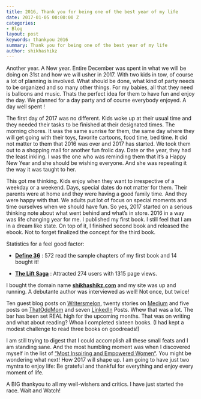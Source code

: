 ```yaml
---
title: 2016, Thank you for being one of the best year of my life
date: 2017-01-05 00:00:00 Z
categories:
- Blog
layout: post
keywords: thankyou 2016
summary: Thank you for being one of the best year of my life
author: shikhashikz
---
```


Another year. A New year. Entire December was spent in what we will be doing on 31st and how we will usher in 2017. With two kids in tow, of course a lot of planning is involved. What should be done, what kind of party needs to be organized and so many other things. For my babies, all that they need is balloons and music. Thats the perfect idea for them to have fun and enjoy the day. We planned for a day party and of course everybody enjoyed. A day well spent !

The first day of 2017 was no different. Kids woke up at their usual time and they needed their tasks to be finished at their designated times. The morning chores. It was the same sunrise for them, the same day where they will get going with their toys, favorite cartoons, food time, bed time. It did not matter to them that 2016 was over and 2017 has started. We took them out to a shopping mall for another fun frolic day. Date or the year, they had the least inkling. I was the one who was reminding them that it’s a Happy New Year and she should be wishing everyone. And she was repeating it the way it was taught to her.

This got me thinking. Kids enjoy when they want to irrespective of a weekday or a weekend. Days, special dates do not matter for them. Their parents were at home and they were having a good family time. And they were happy with that. We adults put lot of focus on special moments and time ourselves when we should have fun. So yes, 2017 started on a serious thinking note about what went behind and what’s in store. 2016 in a way was life changing year for me. I published my first book. I still feel that I am in a dream like state. On top of it, I finished second book and released the ebook. Not to forget finalized the concept for the third book. 

Statistics for a feel good factor:

- **[Define 36](http://shikhashikz.com/book/define-36-twice-of-18.html)** : 572 read the sample chapters of my first book and 14 bought it!

- **[The Lift Saga](http://shikhashikz.com/book/the-lift-saga.html)** : Attracted 274 users with 1315 page views.


I bought the domain name **[shikhashikz.com](shikhashikz.com)** and my site was up and running. A debutante author was interviewed as well! Not once, but twice!

Ten guest blog posts on [Writersmelon](http://writersmelon.com), twenty stories on [Medium](https://medium.com/@Shikhashikz) and five posts on [ThatOddMom](https://thatoddmom.com/@Shikhashikz) and seven [LinkedIn](https://www.linkedin.com/in/shikha) Posts. Whew that was a lot. The bar has been set REAL high for the upcoming months. That was on writing and what about reading? Whoa I completed sixteen books. (I had kept a modest challenge to read three books on goodreads!)

I am still trying to digest that I could accomplish all these small feats and I am standing sane. And the most humbling moment was when I discovered myself in the list of [“Most Inspiring and Empowered Women“](http://linkis.com/wordpress.com/3O5IN). You might be wondering what next! How 2017 will shape up. I am going to have just two myntra to enjoy life: 
Be grateful and thankful for everything and enjoy every moment of life.

A BIG thankyou to all my well-wishers and critics. I have just started the race. Wait and Watch!